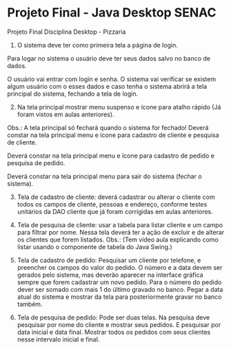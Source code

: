 # Projeto Final - Java Desktop SENAC

Projeto Final Disciplina Desktop - Pizzaria 

1. O sistema deve ter como primeira tela a página de login.

 Para logar no sistema o usuário deve ter seus dados salvo no banco de dados.

 O usuário vai entrar com login e senha. O sistema vai verificar se existem algum usuário com o esses dados e caso tenha o sistema abrirá a tela principal do sistema, fechando a tela de login. 

2. Na tela principal mostrar menu suspenso e ícone para atalho rápido (Já foram vistos em aulas anteriores). 

Obs.: A tela principal só fechará quando o sistema for fechado!
Deverá constar na tela principal menu e ícone para cadastro de cliente e pesquisa de cliente. 

Deverá constar na tela principal menu e ícone para cadastro de pedido e pesquisa de pedido.

Deverá constar na tela principal menu para sair do sistema (fechar o sistema).

3. Tela de cadastro de cliente: deverá cadastrar ou alterar o cliente com todos os campos de cliente, pessoas e endereço, conforme testes unitários da DAO cliente que já foram corrigidas em aulas anteriores.

4. Tela de pesquisa de cliente: usar a tabela para listar cliente e um campo para filtrar por nome. Nessa tela deverá ter a ação de excluir e de alterar os clientes que forem listados. Obs.: (Tem vídeo aula explicando como listar usando o componente de tabela do Java Swing.)

5. Tela de cadastro de pedido: Pesquisar um cliente por telefone, e preencher os campos do valor do pedido. O número e a data devem ser gerados pelo sistema, mas deverão aparecer na interface gráfica sempre que forem cadastrar um novo pedido. Para o número do pedido dever ser somado com mais 1 do último gravado no banco. Pegar a data atual do sistema e mostrar da tela para posteriormente gravar no banco também.

6. Tela de pesquisa de pedido: Pode ser duas telas. Na pesquisa deve pesquisar por nome do cliente e mostrar seus pedidos. E pesquisar por data inicial e data final. Mostrar todos os pedidos com seus clientes nesse intervalo inicial e final.
